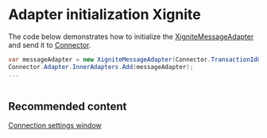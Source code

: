 # Adapter initialization Xignite

The code below demonstrates how to initialize the [XigniteMessageAdapter](xref:StockSharp.Xignite.XigniteMessageAdapter) and send it to [Connector](xref:StockSharp.Algo.Connector).

```cs
var messageAdapter = new XigniteMessageAdapter(Connector.TransactionIdGenerator);
Connector.Adapter.InnerAdapters.Add(messageAdapter);
...	
							
```

## Recommended content

[Connection settings window](../../../graphical_user_interface/connection_settings_window.md)

